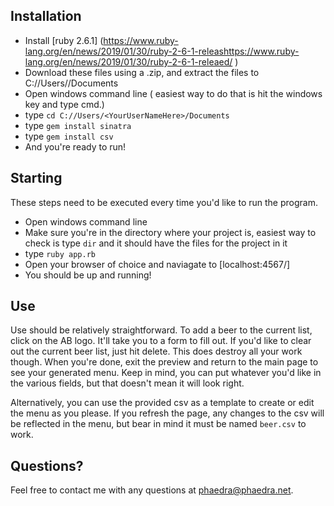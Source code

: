 ## Installation

 + Install [ruby 2.6.1]
(https://www.ruby-lang.org/en/news/2019/01/30/ruby-2-6-1-releashttps://www.ruby-lang.org/en/news/2019/01/30/ruby-2-6-1-releaed/ )
 + Download these files using a .zip, and extract the files to C://Users/<YourUserNameHere>/Documents
 + Open windows command line ( easiest way to do that is hit the windows key and type cmd.)
 + type `cd C://Users/<YourUserNameHere>/Documents`
 + type `gem install sinatra`
 + type `gem install csv`
 + And you're ready to run!

## Starting
  These steps need to be executed every time you'd like to run the program.

  + Open windows command line
  + Make sure you're in the directory where your project is, easiest way to check is type `dir` and it should have the files for the project in it
  + type `ruby app.rb`
  + Open your browser of choice and naviagate to [localhost:4567/]
  + You should be up and running!

## Use
  Use should be relatively straightforward. To add a beer to the current list, click on the AB logo. It'll take you to a form to fill out.
  If you'd like to clear out the current beer list, just hit delete. This does destroy all your work though.
  When you're done, exit the preview and return to the main page to see your generated menu.
  Keep in mind, you can put whatever you'd like in the various fields, but that doesn't mean it will look right.

  Alternatively, you can use the provided csv as a template to create or edit the menu as you please. If you refresh the page, any changes to the csv
  will be reflected in the menu, but bear in mind it must be named `beer.csv` to work.

## Questions?
  Feel free to contact me with any questions at phaedra@phaedra.net.
